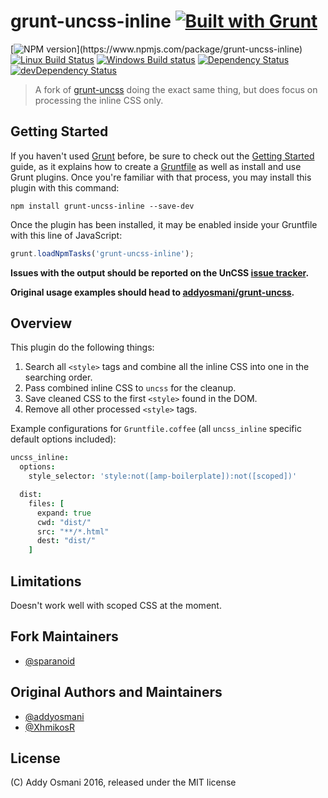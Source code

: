 # grunt-uncss-inline [![Built with Grunt](https://cdn.gruntjs.com/builtwith.png)](http://gruntjs.com/)

[![NPM version](https://img.shields.io/npm/v/grunt-uncss-inline.svg?)](https://www.npmjs.com/package/grunt-uncss-inline)
[![Linux Build Status](https://img.shields.io/travis/sparanoid/grunt-uncss-inline/master.svg?label=Linux%20build)](https://travis-ci.org/sparanoid/grunt-uncss-inline)
[![Windows Build status](https://img.shields.io/appveyor/ci/sparanoid/grunt-uncss-inline/master.svg?label=Windows%20build)](https://ci.appveyor.com/project/sparanoid/grunt-uncss-inline/branch/master)
[![Dependency Status](https://img.shields.io/david/sparanoid/grunt-uncss-inline.svg)](https://david-dm.org/sparanoid/grunt-uncss-inline)
[![devDependency Status](https://img.shields.io/david/dev/sparanoid/grunt-uncss-inline.svg)](https://david-dm.org/sparanoid/grunt-uncss-inline#info=devDependencies)

> A fork of [grunt-uncss](https://github.com/addyosmani/grunt-uncss) doing the exact same thing, but does focus on processing the inline CSS only.

## Getting Started

If you haven't used [Grunt](http://gruntjs.com/) before, be sure to check out the
[Getting Started](http://gruntjs.com/getting-started) guide, as it explains how to create
a [Gruntfile](http://gruntjs.com/sample-gruntfile) as well as install and use Grunt plugins.
Once you're familiar with that process, you may install this plugin with this command:

```shell
npm install grunt-uncss-inline --save-dev
```

Once the plugin has been installed, it may be enabled inside your Gruntfile with this line of JavaScript:

```js
grunt.loadNpmTasks('grunt-uncss-inline');
```

**Issues with the output should be reported on the UnCSS [issue tracker](https://github.com/giakki/uncss/issues).**

**Original usage examples should head to [addyosmani/grunt-uncss](https://github.com/addyosmani/grunt-uncss).**

## Overview

This plugin do the following things:

1. Search all `<style>` tags and combine all the inline CSS into one in the searching order.
2. Pass combined inline CSS to `uncss` for the cleanup.
3. Save cleaned CSS to the first `<style>` found in the DOM.
4. Remove all other processed `<style>` tags.

Example configurations for `Gruntfile.coffee` (all `uncss_inline` specific default options included):

```coffee
uncss_inline:
  options:
    style_selector: 'style:not([amp-boilerplate]):not([scoped])'

  dist:
    files: [
      expand: true
      cwd: "dist/"
      src: "**/*.html"
      dest: "dist/"
    ]
```

## Limitations

Doesn't work well with scoped CSS at the moment.

## Fork Maintainers

- [@sparanoid](http://github.com/sparanoid)

## Original Authors and Maintainers

- [@addyosmani](https://github.com/addyosmani)
- [@XhmikosR](https://github.com/XhmikosR)

## License

(C) Addy Osmani 2016, released under the MIT license

